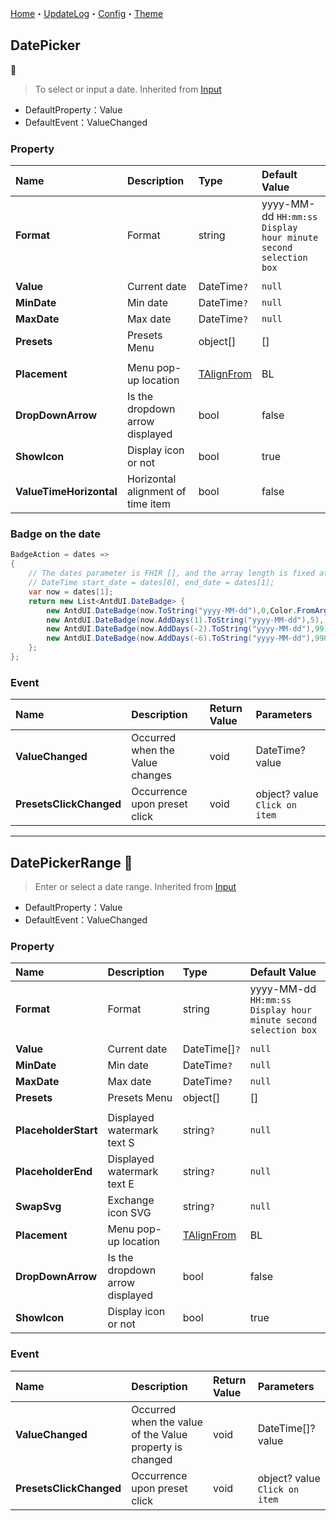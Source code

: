 [Home](../Home.md)・[UpdateLog](../UpdateLog.md)・[Config](../Config.md)・[Theme](../Theme.md)

## DatePicker
👚

> To select or input a date. Inherited from [Input](Input)

- DefaultProperty：Value
- DefaultEvent：ValueChanged

### Property

Name | Description | Type | Default Value |
:--|:--|:--|:--|
**Format** | Format | string | yyyy-MM-dd `HH:mm:ss Display hour minute second selection box` |
||||
**Value** | Current date | DateTime`?` | `null` |
**MinDate** | Min date | DateTime`?` | `null` |
**MaxDate** | Max date | DateTime`?` | `null` |
**Presets** | Presets Menu | object[] | [] |
||||
**Placement** | Menu pop-up location | [TAlignFrom](Enum.md#talignfrom) | BL |
**DropDownArrow** | Is the dropdown arrow displayed | bool | false |
**ShowIcon** | Display icon or not | bool | true |
**ValueTimeHorizontal** | Horizontal alignment of time item | bool | false |

### Badge on the date

~~~ csharp
BadgeAction = dates =>
{
    // The dates parameter is FHIR [], and the array length is fixed at 2. It returns the start and end dates displayed on the UI
    // DateTime start_date = dates[0], end_date = dates[1];
    var now = dates[1];
    return new List<AntdUI.DateBadge> {
        new AntdUI.DateBadge(now.ToString("yyyy-MM-dd"),0,Color.FromArgb(112, 237, 58)),
        new AntdUI.DateBadge(now.AddDays(1).ToString("yyyy-MM-dd"),5),
        new AntdUI.DateBadge(now.AddDays(-2).ToString("yyyy-MM-dd"),99),
        new AntdUI.DateBadge(now.AddDays(-6).ToString("yyyy-MM-dd"),998),
    };
};
~~~

### Event

Name | Description | Return Value | Parameters |
:--|:--|:--|:--|
**ValueChanged** | Occurred when the Value changes | void | DateTime? value |
**PresetsClickChanged** | Occurrence upon preset click | void | object? value `Click on item` |


***


## DatePickerRange 👚

> Enter or select a date range. Inherited from [Input](Input)

- DefaultProperty：Value
- DefaultEvent：ValueChanged

### Property

Name | Description | Type | Default Value |
:--|:--|:--|:--|
**Format** | Format | string | yyyy-MM-dd `HH:mm:ss Display hour minute second selection box` |
||||
**Value** | Current date | DateTime[]`?` | `null` |
**MinDate** | Min date | DateTime`?` | `null` |
**MaxDate** | Max date | DateTime`?` | `null` |
**Presets** | Presets Menu | object[] | [] |
||||
**PlaceholderStart** | Displayed watermark text S | string`?` | `null` |
**PlaceholderEnd** | Displayed watermark text E | string`?` | `null` |
**SwapSvg** | Exchange icon SVG | string`?` | `null` |
**Placement** | Menu pop-up location | [TAlignFrom](Enum.md#talignfrom) | BL |
**DropDownArrow** | Is the dropdown arrow displayed | bool | false |
**ShowIcon** | Display icon or not | bool | true |

### Event

Name | Description | Return Value | Parameters |
:--|:--|:--|:--|
**ValueChanged** | Occurred when the value of the Value property is changed | void | DateTime[]? value |
**PresetsClickChanged** | Occurrence upon preset click | void | object? value `Click on item` |